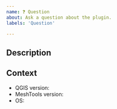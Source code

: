 ```yaml
---
name: ❓ Question
about: Ask a question about the plugin.
labels: 'Question'

---
```


## Description

## Context
* QGIS version: 
* MeshTools version:
* OS: 

